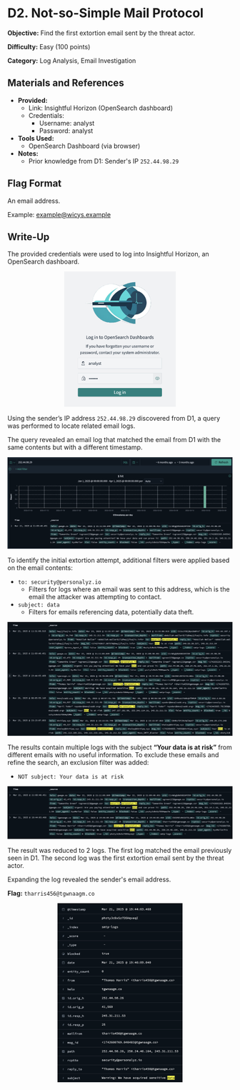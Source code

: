 # D2. Not-so-Simple Mail Protocol
**Objective:** Find the first extortion email sent by the threat actor.

**Difficulty:** Easy (100 points)

**Category:** Log Analysis, Email Investigation

## Materials and References

- **Provided:**
    - Link: Insightful Horizon (OpenSearch dashboard)
    - Credentials:
        - Username: analyst
        - Password: analyst
- **Tools Used:**
    - OpenSearch Dashboard (via browser)
- **Notes:**
    - Prior knowledge from D1: Sender's IP `252.44.98.29`

## Flag Format
An email address.

Example: example@wicys.example

## Write-Up

The provided credentials were used to log into Insightful Horizon, an OpenSearch dashboard.

<p align="center">
  <img src="./images/D2_01.png" alt="Dashboard login" width="250"/>
</p>

Using the sender’s IP address `252.44.98.29` discovered from D1, a query was performed to locate related email logs.

The query revealed an email log that matched the email from D1 with the same contents but with a different timestamp.

![IP query](./images/D2_02.png)

To identify the initial extortion attempt, additional filters were applied based on the email contents:
- `to: security@personalyz.io`
    - Filters for logs where an email was sent to this address, which is the email the attacker was attempting to contact.
- `subject: data`
    - Filters for emails referencing data, potentially data theft.

![backtrace query](./images/D2_03.png)

The results contain multiple logs with the subject **“Your data is at risk”** from different emails with no useful information. To exclude these emails and refine the search, an exclusion filter was added:
- `NOT subject: Your data is at risk`

![further filtering](./images/D2_04.png)

The result was reduced to 2 logs. The first log matched the email previously seen in D1. The second log was the first extortion email sent by the threat actor.

Expanding the log revealed the sender's email address.

**Flag:** `tharris456@tgwnaagm.co`

<p align="center">
  <img src="./images/D2_05.png" alt="first extortion email log" width="280"/>
</p>
